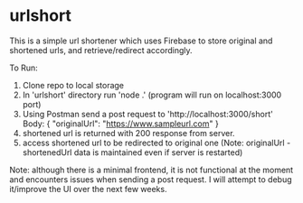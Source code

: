 # urlshort
This is a simple url shortener which uses Firebase to store original and shortened urls, and retrieve/redirect accordingly. 

To Run:

1. Clone repo to local storage
2. In 'urlshort' directory run 'node .' (program will run on localhost:3000 port)
3. Using Postman send a post request to 'http://localhost:3000/short'
      Body: { 
              "originalUrl": "https://www.sampleurl.com"
            }
4. shortened url is returned with 200 response from server. 
5. access shortened url to be redirected to original one (Note: originalUrl - shortenedUrl data is maintained even if server is restarted)

Note: although there is a minimal frontend, it is not functional at the moment and encounters issues when sending a post request.
      I will attempt to debug it/improve the UI over the next few weeks.
